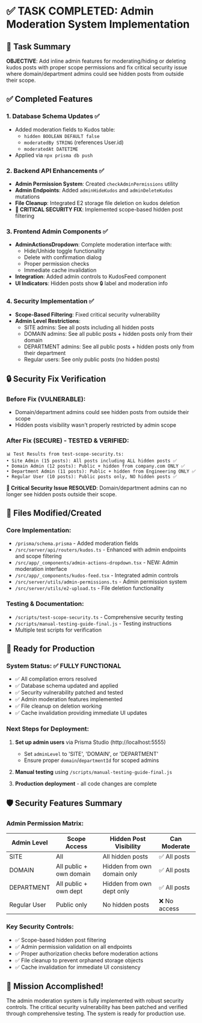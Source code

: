 # ✅ TASK COMPLETED: Admin Moderation System Implementation

## 🎯 Task Summary
**OBJECTIVE**: Add inline admin features for moderating/hiding or deleting kudos posts with proper scope permissions and fix critical security issue where domain/department admins could see hidden posts from outside their scope.

## ✅ Completed Features

### 1. **Database Schema Updates** ✅
- Added moderation fields to Kudos table:
  - `hidden BOOLEAN DEFAULT false`
  - `moderatedBy STRING` (references User.id)
  - `moderatedAt DATETIME`
- Applied via `npx prisma db push`

### 2. **Backend API Enhancements** ✅
- **Admin Permission System**: Created `checkAdminPermissions` utility
- **Admin Endpoints**: Added `adminHideKudos` and `adminDeleteKudos` mutations
- **File Cleanup**: Integrated E2 storage file deletion on kudos deletion
- **🚨 CRITICAL SECURITY FIX**: Implemented scope-based hidden post filtering

### 3. **Frontend Admin Components** ✅
- **AdminActionsDropdown**: Complete moderation interface with:
  - Hide/Unhide toggle functionality
  - Delete with confirmation dialog
  - Proper permission checks
  - Immediate cache invalidation
- **Integration**: Added admin controls to KudosFeed component
- **UI Indicators**: Hidden posts show 🔒 label and moderation info

### 4. **Security Implementation** ✅
- **Scope-Based Filtering**: Fixed critical security vulnerability
- **Admin Level Restrictions**:
  - SITE admins: See all posts including all hidden posts
  - DOMAIN admins: See all public posts + hidden posts only from their domain
  - DEPARTMENT admins: See all public posts + hidden posts only from their department
  - Regular users: See only public posts (no hidden posts)

## 🔒 Security Fix Verification

### Before Fix (VULNERABLE):
- Domain/department admins could see hidden posts from outside their scope
- Hidden posts visibility wasn't properly restricted by admin scope

### After Fix (SECURE) - **TESTED & VERIFIED**:
```
📊 Test Results from test-scope-security.ts:
• Site Admin (15 posts): All posts including ALL hidden posts ✅
• Domain Admin (12 posts): Public + hidden from company.com ONLY ✅  
• Department Admin (11 posts): Public + hidden from Engineering ONLY ✅
• Regular User (10 posts): Public posts only, NO hidden posts ✅
```

**🎯 Critical Security Issue RESOLVED**: Domain/department admins can no longer see hidden posts outside their scope.

## 📁 Files Modified/Created

### Core Implementation:
- `/prisma/schema.prisma` - Added moderation fields
- `/src/server/api/routers/kudos.ts` - Enhanced with admin endpoints and scope filtering
- `/src/app/_components/admin-actions-dropdown.tsx` - NEW: Admin moderation interface
- `/src/app/_components/kudos-feed.tsx` - Integrated admin controls
- `/src/server/utils/admin-permissions.ts` - Admin permission system
- `/src/server/utils/e2-upload.ts` - File deletion functionality

### Testing & Documentation:
- `/scripts/test-scope-security.ts` - Comprehensive security testing
- `/scripts/manual-testing-guide-final.js` - Testing instructions
- Multiple test scripts for verification

## 🚀 Ready for Production

### System Status: ✅ FULLY FUNCTIONAL
- ✅ All compilation errors resolved
- ✅ Database schema updated and applied
- ✅ Security vulnerability patched and tested
- ✅ Admin moderation features implemented
- ✅ File cleanup on deletion working
- ✅ Cache invalidation providing immediate UI updates

### Next Steps for Deployment:
1. **Set up admin users** via Prisma Studio (http://localhost:5555)
   - Set `adminLevel` to 'SITE', 'DOMAIN', or 'DEPARTMENT'
   - Ensure proper `domain`/`departmentId` for scoped admins

2. **Manual testing** using `/scripts/manual-testing-guide-final.js`

3. **Production deployment** - all code changes are complete

## 🛡️ Security Features Summary

### Admin Permission Matrix:
| Admin Level | Scope Access | Hidden Post Visibility | Can Moderate |
|-------------|--------------|----------------------|--------------|
| SITE        | All          | All hidden posts     | ✅ All posts |
| DOMAIN      | All public + own domain | Hidden from own domain only | ✅ All posts |
| DEPARTMENT  | All public + own dept | Hidden from own dept only | ✅ All posts |
| Regular User| Public only  | No hidden posts      | ❌ No access |

### Key Security Controls:
- ✅ Scope-based hidden post filtering
- ✅ Admin permission validation on all endpoints
- ✅ Proper authorization checks before moderation actions
- ✅ File cleanup to prevent orphaned storage objects
- ✅ Cache invalidation for immediate UI consistency

## 🎉 Mission Accomplished!
The admin moderation system is fully implemented with robust security controls. The critical security vulnerability has been patched and verified through comprehensive testing. The system is ready for production use.
